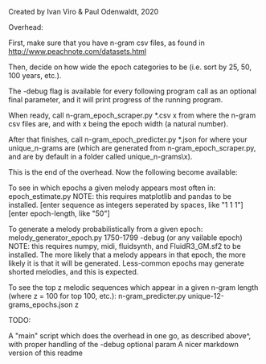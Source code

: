 Created by Ivan Viro & Paul Odenwaldt, 2020

Overhead:

First, make sure that you have n-gram csv files, as found
in http://www.peachnote.com/datasets.html

Then, decide on how wide the epoch categories to be (i.e. sort
by 25, 50, 100 years, etc.). 

The -debug flag is available for every following program call as 
an optional final parameter, and it will print progress of the 
running program.

When ready, call n-gram_epoch_scraper.py *.csv x
from where the n-gram csv files are,
and with x being the epoch width (a natural number).

After that finishes, call 
n-gram_epoch_predicter.py *.json
for where your unique_n-grams are (which are generated from n-gram_epoch_scraper.py, and are by default in a folder
called unique_n-grams\\x).

This is the end of the overhead. Now the following become available:

To see in which epochs a given melody appears most often in:
epoch_estimate.py 
NOTE: this requires matplotlib and pandas to be installed.
[enter sequence as integers seperated by spaces, like "1 1 1"]
[enter epoch-length, like "50"]


To generate a melody probabilistically from a given epoch:
melody_generator_epoch.py 1750-1799 -debug (or any vailable epoch)
NOTE: this requires numpy, midi, fluidsynth, and FluidR3_GM.sf2 to be installed.
The more likely that a melody appears in that epoch, the more
likely it is that it will be generated. Less-common epochs 
may generate shorted melodies, and this is expected.


To see the top z melodic sequences which appear in a given n-gram length (where z = 100 for top 100, etc.):
n-gram_predicter.py unique-12-grams_epochs.json z


TODO:

A "main" script which does the overhead in one go, as described above^, with proper handling of the -debug optional param
A nicer markdown version of this readme
